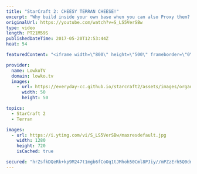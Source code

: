 ```yaml
---
title: "StarCraft 2: CHEESY TERRAN CHEESE!"
excerpt: "Why build inside your own base when you can also Proxy them? Subscribe for more videos: http://lowko.tv/youtube Proxy Thor: https://goo.gl/qgLVyt  In this match the Terran player decides to get cheesy. However, he does not expect the response from the Zerg.  If you have an awesome replay of StarCraft"
originalUrl: https://youtube.com/watch?v=S_LS5VerSBw
type: video
length: PT21M59S
publishedDateTime: 2017-05-20T12:53:44Z
heat: 54

featuredContent: "<iframe width=\"800\" height=\"500\" frameborder=\"0\" src=\"https://www.youtube.com/embed/S_LS5VerSBw\" allow=\"accelerometer; autoplay; encrypted-media; gyroscope; picture-in-picture\" allowfullscreen></iframe>"

provider:
  name: LowkoTV
  domain: lowko.tv
  images:
    - url: https://everyday-cc.github.io/starcraft2/assets/images/organizations/lowko.tv-50x50.jpg
      width: 50
      height: 50

topics:
  - StarCraft 2
  - Terran

images:
  - url: https://i.ytimg.com/vi/S_LS5VerSBw/maxresdefault.jpg
    width: 1280
    height: 720
    isCached: true

secured: "hrZsfkDQeRk+kp9M247t1mgb6fCoOq1tJMhoh50Cml8PJiy//mPZzErh5Q0dnW8qYqKPk7JU8Q767HcLbUL9Nby+5YUUK3Vx7RNx795hIasxonyxr6Iuskom71pQDWnQVaWm8NOB0HvYKyhJaoJjyPu0ZL/3wqy6m+LMEwwxwlTVNZ2ayog6nEdB9Hv3MVmTX2gt5O27vjKa9vVJs3CZ7Cy8Wb3tCyukiOX6qXdkgnh/fW2S8IWztcwM1FeFCZBxY8+hvhOA1xIS/nGNpYA4vDP6E6fxYj6Jd3buwKIqY2MFz38rjkqicTSDazLYL21COFLK+ZkNm57j6ucTSWWnkIGUln6trSJv5JNU8msil5cXpz4jONl+D9jPJxAMvV9Fsu8beDW/md2730JpCVS3sLN3gYc+7jsnEouUlhl/iI6Kprkg0e69H9Fen0czzq8s;GSYlPRaN0thSPLVFXT4m7w=="
---
```


